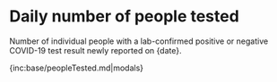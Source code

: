 # Daily number of people tested

Number of individual people with a lab-confirmed positive or negative COVID-19 test result newly reported on {date}.

{inc:base/peopleTested.md|modals}